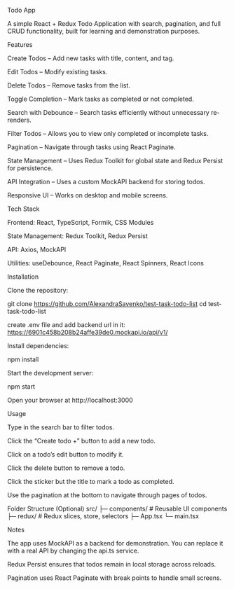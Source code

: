 Todo App

A simple React + Redux Todo Application with search, pagination, and full CRUD functionality, built for learning and demonstration purposes.

Features

Create Todos – Add new tasks with title, content, and tag.

Edit Todos – Modify existing tasks.

Delete Todos – Remove tasks from the list.

Toggle Completion – Mark tasks as completed or not completed.

Search with Debounce – Search tasks efficiently without unnecessary re-renders.

Filter Todos – Allows you to view only completed or incomplete tasks.

Pagination – Navigate through tasks using React Paginate.

State Management – Uses Redux Toolkit for global state and Redux Persist for persistence.

API Integration – Uses a custom MockAPI backend for storing todos.

Responsive UI – Works on desktop and mobile screens.


Tech Stack

Frontend: React, TypeScript, Formik, CSS Modules

State Management: Redux Toolkit, Redux Persist

API: Axios, MockAPI

Utilities: useDebounce, React Paginate, React Spinners, React Icons

Installation

Clone the repository:

git clone https://github.com/AlexandraSavenko/test-task-todo-list
cd test-task-todo-list

create .env file and add backend url in it: https://6901c458b208b24affe39de0.mockapi.io/api/v1/

Install dependencies:

npm install


Start the development server:

npm start


Open your browser at http://localhost:3000

Usage

Type in the search bar to filter todos.

Click the “Create todo +” button to add a new todo.

Click on a todo’s edit button to modify it.

Click the delete button to remove a todo.

Click the sticker but the title to mark a todo as completed.

Use the pagination at the bottom to navigate through pages of todos.

Folder Structure (Optional)
src/
 ├─ components/    # Reusable UI components
 ├─ redux/         # Redux slices, store, selectors
 ├─ App.tsx
 └─ main.tsx

Notes

The app uses MockAPI as a backend for demonstration. You can replace it with a real API by changing the api.ts service.

Redux Persist ensures that todos remain in local storage across reloads.

Pagination uses React Paginate with break points to handle small screens.